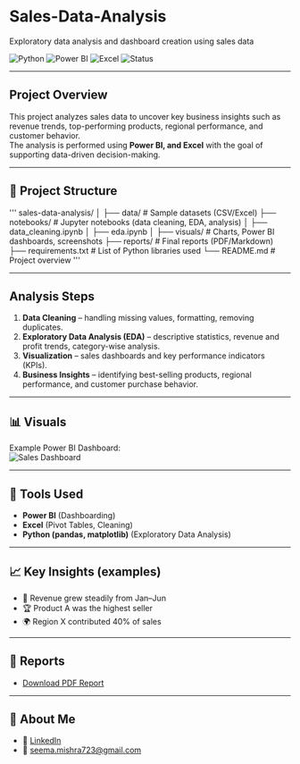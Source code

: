# Sales-Data-Analysis
Exploratory data analysis and dashboard creation using sales data

![Python](https://img.shields.io/badge/Python-3.9-blue)
![Power BI](https://img.shields.io/badge/PowerBI-DAX-yellow)
![Excel](https://img.shields.io/badge/Excel-Data%20Analysis-green)
![Status](https://img.shields.io/badge/Project-Active-brightgreen)

---

## Project Overview
This project analyzes sales data to uncover key business insights such as revenue trends, top-performing products, regional performance, and customer behavior.  
The analysis is performed using **Power BI, and Excel** with the goal of supporting data-driven decision-making.  

---

## 📂 Project Structure
'''
sales-data-analysis/
│
├── data/ # Sample datasets (CSV/Excel)
├── notebooks/ # Jupyter notebooks (data cleaning, EDA, analysis)
│ ├── data_cleaning.ipynb
│ ├── eda.ipynb
│
├── visuals/ # Charts, Power BI dashboards, screenshots
├── reports/ # Final reports (PDF/Markdown)
├── requirements.txt # List of Python libraries used
└── README.md # Project overview
'''

---

## Analysis Steps
1. **Data Cleaning** – handling missing values, formatting, removing duplicates.  
2. **Exploratory Data Analysis (EDA)** – descriptive statistics, revenue and profit trends, category-wise analysis.  
3. **Visualization** – sales dashboards and key performance indicators (KPIs).  
4. **Business Insights** – identifying best-selling products, regional performance, and customer purchase behavior.  

---

## 📊 Visuals  
Example Power BI Dashboard:  
![Sales Dashboard](visuals/sales_dashboard.png)  

---

## 🚀 Tools Used  
- **Power BI** (Dashboarding)  
- **Excel** (Pivot Tables, Cleaning)  
- **Python (pandas, matplotlib)** (Exploratory Data Analysis)  

---

## 📈 Key Insights (examples)  
- 📍 Revenue grew steadily from Jan–Jun  
- 🏆 Product A was the highest seller  
- 🌍 Region X contributed 40% of sales  

---

## 📑 Reports  
- [Download PDF Report](reports/Sales_Report.pdf) 

---

## 🙋 About Me  
- 💼 [LinkedIn](https://www.linkedin.com/in/seemamishra723/)  
- 📧 seema.mishra723@gmail.com

